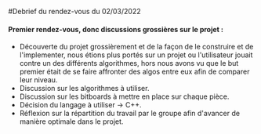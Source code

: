 #Debrief du rendez-vous du 02/03/2022

#### Premier rendez-vous, donc discussions grossières sur le projet :

- Découverte du projet grossièrement et de la façon de le construire et de l'implementer, nous étions plus portés sur un projet ou l'utilisateur
jouait contre un des différents algorithmes, hors nous avons vu que le but premier était de se faire affronter des algos entre eux afin de comparer leur niveau.
- Discussion sur les algorithmes à utiliser.
- Discussion sur les bitboards à mettre en place sur chaque pièce.
- Décision du langage à utiliser -> C++.
- Réflexion sur la répartition du travail par le groupe afin d'avancer de manière optimale dans le projet.



